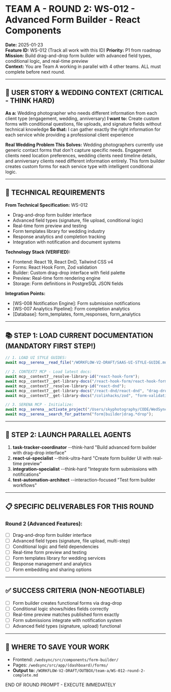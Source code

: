# TEAM A - ROUND 2: WS-012 - Advanced Form Builder - React Components

**Date:** 2025-01-23  
**Feature ID:** WS-012 (Track all work with this ID)
**Priority:** P1 from roadmap  
**Mission:** Build drag-and-drop form builder with advanced field types, conditional logic, and real-time preview  
**Context:** You are Team A working in parallel with 4 other teams. ALL must complete before next round.

---

## 🎯 USER STORY & WEDDING CONTEXT (CRITICAL - THINK HARD)

**As a:** Wedding photographer who needs different information from each client type (engagement, wedding, anniversary)
**I want to:** Create custom forms with conditional questions, file uploads, and signature fields without technical knowledge
**So that:** I can gather exactly the right information for each service while providing a professional client experience

**Real Wedding Problem This Solves:**
Wedding photographers currently use generic contact forms that don't capture specific needs. Engagement clients need location preferences, wedding clients need timeline details, and anniversary clients need different information entirely. This form builder creates custom forms for each service type with intelligent conditional logic.

---

## 🎯 TECHNICAL REQUIREMENTS

**From Technical Specification:** WS-012
- Drag-and-drop form builder interface
- Advanced field types (signature, file upload, conditional logic)
- Real-time form preview and testing
- Form templates library for wedding industry
- Response analytics and completion tracking
- Integration with notification and document systems

**Technology Stack (VERIFIED):**
- Frontend: React 19, React DnD, Tailwind CSS v4
- Forms: React Hook Form, Zod validation
- Builder: Custom drag-drop interface with field palette
- Preview: Real-time form rendering engine
- Storage: Form definitions in PostgreSQL JSON fields

**Integration Points:**
- [WS-008 Notification Engine]: Form submission notifications
- [WS-007 Analytics Pipeline]: Form completion analytics
- [Database]: form_templates, form_responses, form_analytics

---

## 📚 STEP 1: LOAD CURRENT DOCUMENTATION (MANDATORY FIRST STEP!)

```typescript
// 1. LOAD UI STYLE GUIDES:
await mcp__serena__read_file("/WORKFLOW-V2-DRAFT/SAAS-UI-STYLE-GUIDE.md");

// 2. CONTEXT7 MCP - Load latest docs:
await mcp__context7__resolve-library-id("react-hook-form");
await mcp__context7__get-library-docs("/react-hook-form/react-hook-form", "dynamic-forms validation", 4000);
await mcp__context7__resolve-library-id("react-dnd");
await mcp__context7__get-library-docs("/react-dnd/react-dnd", "drag-drop builder", 3000);
await mcp__context7__get-library-docs("/colinhacks/zod", "form-validation", 2000);

// 3. SERENA MCP - Initialize:
await mcp__serena__activate_project("/Users/skyphotography/CODE/WedSync-2.0/WedSync2/wedsync");
await mcp__serena__search_for_pattern("form|builder|drag.*drop");
```

---

## 🚀 STEP 2: LAUNCH PARALLEL AGENTS

1. **task-tracker-coordinator** --think-hard "Build advanced form builder with drag-drop interface"
2. **react-ui-specialist** --think-ultra-hard "Create form builder UI with real-time preview"
3. **integration-specialist** --think-hard "Integrate form submissions with notifications"
4. **test-automation-architect** --interaction-focused "Test form builder workflows"

---

## 📋 SPECIFIC DELIVERABLES FOR THIS ROUND

### Round 2 (Advanced Features):
- [ ] Drag-and-drop form builder interface
- [ ] Advanced field types (signature, file upload, multi-step)
- [ ] Conditional logic and field dependencies
- [ ] Real-time form preview and testing
- [ ] Form templates library for wedding services
- [ ] Response management and analytics
- [ ] Form embedding and sharing options

---

## ✅ SUCCESS CRITERIA (NON-NEGOTIABLE)

- [ ] Form builder creates functional forms via drag-drop
- [ ] Conditional logic shows/hides fields correctly
- [ ] Real-time preview matches published form exactly
- [ ] Form submissions integrate with notification system
- [ ] Advanced field types (signature, upload) functional

---

## 💾 WHERE TO SAVE YOUR WORK

- Frontend: `/wedsync/src/components/form-builder/`
- Pages: `/wedsync/src/app/(dashboard)/forms/`
- **Output to:** `/WORKFLOW-V2-DRAFT/OUTBOX/team-a/WS-012-round-2-complete.md`

END OF ROUND PROMPT - EXECUTE IMMEDIATELY